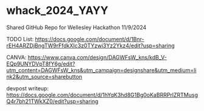 # whack_2024_YAYY
Shared GitHub Repo for Wellesley Hackathon 11/9/2024


TODO List:  https://docs.google.com/document/d/1Bnr-rEH4ARZDjBngTW9rFfdkXIc3z0TYzwi3Yz2Ykz4/edit?usp=sharing


CANVA: https://www.canva.com/design/DAGWFsW_kns/kdB_V-EQp9UNYDVpT8fY6g/edit?utm_content=DAGWFsW_kns&utm_campaign=designshare&utm_medium=link2&utm_source=sharebutton


devpost writeup: https://docs.google.com/document/d/1hYqK3hd8G1Bg0oKaBRRPrlZRTMusgQ4r7bh21TWkXZ0/edit?usp=sharing 

